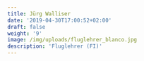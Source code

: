 ```yaml
---
title: Jürg Walliser
date: '2019-04-30T17:00:52+02:00'
draft: false
weight: '9'
image: /img/uploads/fluglehrer_blanco.jpg
description: 'Fluglehrer (FI)'
---
```

